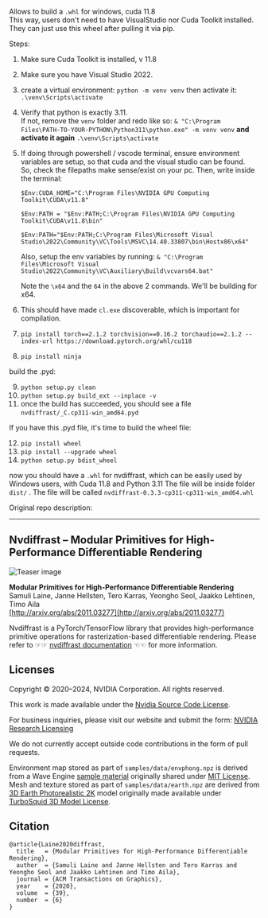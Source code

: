Allows to build a `.whl` for windows, cuda 11.8<br>
This way, users don't need to have VisualStudio nor Cuda Toolkit installed.<br>
They can just use this wheel after pulling it via pip.

Steps:

1) Make sure Cuda Toolkit is installed, v 11.8
2) Make sure you have Visual Studio 2022.
3) create a virtual environment: `python -m venv venv` then activate it: `.\venv\Scripts\activate`
4) Verify that python is exactly 3.11.<br>
   If not, remove the `venv` folder and redo like so: `& "C:\Program Files\PATH-TO-YOUR-PYTHON\Python311\python.exe" -m venv venv` **and activate it again** `.\venv\Scripts\activate`

5) If doing through powershell / vscode terminal, ensure environment variables are setup, so that cuda and the visual studio can be found.
   <br>So, check the filepaths make sense/exist on your pc. Then, write inside the terminal:

   `$Env:CUDA_HOME="C:\Program Files\NVIDIA GPU Computing Toolkit\CUDA\v11.8"`

   `$Env:PATH = "$Env:PATH;C:\Program Files\NVIDIA GPU Computing Toolkit\CUDA\v11.8\bin"`

   `$Env:PATH="$Env:PATH;C:\Program Files\Microsoft Visual Studio\2022\Community\VC\Tools\MSVC\14.40.33807\bin\Hostx86\x64"`

   Also, setup the env variables by running:
   `& "C:\Program Files\Microsoft Visual Studio\2022\Community\VC\Auxiliary\Build\vcvars64.bat"`

   Note the `\x64` and the `64` in the above 2 commands. We'll be building for x64.

6) This should have made `cl.exe` discoverable, which is important for compilation.

7) `pip install torch==2.1.2 torchvision==0.16.2 torchaudio==2.1.2 --index-url https://download.pytorch.org/whl/cu118`
8) `pip install ninja`

build the .pyd:

9) `python setup.py clean`
10) `python setup.py build_ext --inplace -v`
11) once the build has succeeded, you should see a file `nvdiffrast/_C.cp311-win_amd64.pyd`

If you have this .pyd file, it's time to build the wheel file: 

12) `pip install wheel`
13) `pip install --upgrade wheel`
14) `python setup.py bdist_wheel`

   now you should have a `.whl` for nvdiffrast, which can be easily used by Windows users, with Cuda 11.8 and Python 3.11
   The file will be inside folder `dist/` . The file will be called `nvdiffrast-0.3.3-cp311-cp311-win_amd64.whl`

Original repo description:

--------------------------------

## Nvdiffrast &ndash; Modular Primitives for High-Performance Differentiable Rendering

![Teaser image](./docs/img/teaser.png)

**Modular Primitives for High-Performance Differentiable Rendering**<br>
Samuli Laine, Janne Hellsten, Tero Karras, Yeongho Seol, Jaakko Lehtinen, Timo Aila<br>
[http://arxiv.org/abs/2011.03277](http://arxiv.org/abs/2011.03277)

Nvdiffrast is a PyTorch/TensorFlow library that provides high-performance primitive operations for rasterization-based differentiable rendering.
Please refer to &#x261E;&#x261E; [nvdiffrast documentation](https://nvlabs.github.io/nvdiffrast) &#x261C;&#x261C; for more information.

## Licenses

Copyright &copy; 2020&ndash;2024, NVIDIA Corporation. All rights reserved.

This work is made available under the [Nvidia Source Code License](https://github.com/NVlabs/nvdiffrast/blob/main/LICENSE.txt).

For business inquiries, please visit our website and submit the form: [NVIDIA Research Licensing](https://www.nvidia.com/en-us/research/inquiries/)

We do not currently accept outside code contributions in the form of pull requests.

Environment map stored as part of `samples/data/envphong.npz` is derived from a Wave Engine
[sample material](https://github.com/WaveEngine/Samples-2.5/tree/master/Materials/EnvironmentMap/Content/Assets/CubeMap.cubemap)
originally shared under 
[MIT License](https://github.com/WaveEngine/Samples-2.5/blob/master/LICENSE.md).
Mesh and texture stored as part of `samples/data/earth.npz` are derived from
[3D Earth Photorealistic 2K](https://www.turbosquid.com/3d-models/3d-realistic-earth-photorealistic-2k-1279125)
model originally made available under
[TurboSquid 3D Model License](https://blog.turbosquid.com/turbosquid-3d-model-license/#3d-model-license).

## Citation

```
@article{Laine2020diffrast,
  title   = {Modular Primitives for High-Performance Differentiable Rendering},
  author  = {Samuli Laine and Janne Hellsten and Tero Karras and Yeongho Seol and Jaakko Lehtinen and Timo Aila},
  journal = {ACM Transactions on Graphics},
  year    = {2020},
  volume  = {39},
  number  = {6}
}
```
